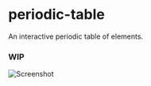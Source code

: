 # periodic-table
An interactive periodic table of elements.

### WIP
![Screenshot](https://user-images.githubusercontent.com/4734917/63402074-22e46580-c41d-11e9-828f-e763d83ff62b.png)
